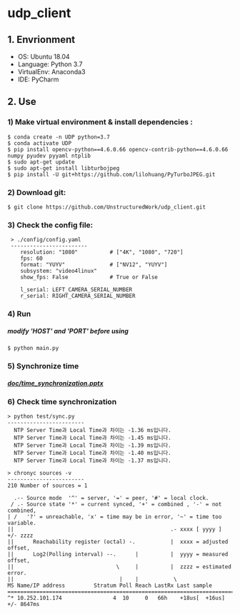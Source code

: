 # udp_client
## 1. Envrionment
  - OS: Ubuntu 18.04
  - Language: Python 3.7
  - VirtualEnv: Anaconda3
  - IDE: PyCharm

## 2. Use

  ### 1) Make virtual environment & install dependencies :
    $ conda create -n UDP python=3.7
    $ conda activate UDP
    $ pip install opencv-python==4.6.0.66 opencv-contrib-python==4.6.0.66 numpy pyudev pyyaml ntplib
    $ sudo apt-get update
    $ sudo apt-get install libturbojpeg
    $ pip install -U git+https://github.com/lilohuang/PyTurboJPEG.git

  ### 2) Download git:
    $ git clone https://github.com/UnstructuredWork/udp_client.git
  
  ### 3) Check the config file:
     > ./config/config.yaml
     ------------------------
        resolution: "1080"          # ["4K", "1080", "720"]
        fps: 60
        format: "YUYV"              # ["NV12", "YUYV"]
        subsystem: "video4linux"    
        show_fps: False             # True or False              
        
        l_serial: LEFT_CAMERA_SERIAL_NUMBER
        r_serial: RIGHT_CAMERA_SERIAL_NUMBER
     
  ### 4) Run
  ##### modify 'HOST' and 'PORT' before using
    $ python main.py
 
  ### 5) Synchronize time
  ##### [doc/time_synchronization.pptx](doc/time_synchronization.pptx)

  ### 6) Check time synchronization
    > python test/sync.py
    ------------------------
      NTP Server Time과 Local Time과 차이는 -1.36 ms입니다.
      NTP Server Time과 Local Time과 차이는 -1.45 ms입니다.
      NTP Server Time과 Local Time과 차이는 -1.39 ms입니다.
      NTP Server Time과 Local Time과 차이는 -1.40 ms입니다.
      NTP Server Time과 Local Time과 차이는 -1.37 ms입니다.
    
    > chronyc sources -v
    ------------------------
    210 Number of sources = 1
    
      .-- Source mode  '^' = server, '=' = peer, '#' = local clock.
     / .- Source state '*' = current synced, '+' = combined , '-' = not combined,
    | /   '?' = unreachable, 'x' = time may be in error, '~' = time too variable.
    ||                                                 .- xxxx [ yyyy ] +/- zzzz
    ||      Reachability register (octal) -.           |  xxxx = adjusted offset,
    ||      Log2(Polling interval) --.      |          |  yyyy = measured offset,
    ||                                \     |          |  zzzz = estimated error.
    ||                                 |    |           \
    MS Name/IP address         Stratum Poll Reach LastRx Last sample               
    ===============================================================================
    ^* 10.252.101.174                4  10     0   66h    +18us[  +16us] +/- 8647ms